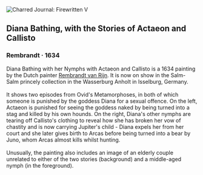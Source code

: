 <div class="artwork-of-the-day">
  <div class="container">
    <div class="img-wrapper">
      <img
        src="https://uploads4.wikiart.org/images/rembrandt/diana-bathing-with-the-stories-of-actaeon-and-callisto-1634.jpg!Large.jpg"
        alt="Charred Journal: Firewritten V" />
    </div>
    <div class="artwork-detail">
      <div class="artwork-origin"> 
        <h2 class="artwork-name">Diana Bathing, with the Stories of Actaeon and Callisto</h2>
        <h3 class="artist">
          Rembrandt
                    ·  1634
        </h3>
      </div>
      <p class="description">
        <span class="artwork-description-text ng-binding" ng-bind-html="viewModel.ArtworkOfTheDay.Description | unsafe">Diana Bathing with her Nymphs with Actaeon and Callisto is a 1634 painting by the Dutch painter <a target="_blank" href="/en/rembrandt">Rembrandt van Rijn</a>. It is now on show in the Salm-Salm princely collection in the Wasserburg Anholt in Isselburg, Germany.
<br>
<br>It shows two episodes from Ovid's Metamorphoses, in both of which someone is punished by the goddess Diana for a sexual offence. On the left, Actaeon is punished for seeing the goddess naked by being turned into a stag and killed by his own hounds. On the right, Diana's other nymphs are tearing off Callisto's clothing to reveal how she has broken her vow of chastity and is now carrying Jupiter's child - Diana expels her from her court and she later gives birth to Arcas before being turned into a bear by Juno, whom Arcas almost kills whilst hunting.
<br>
<br>Unusually, the painting also includes an image of an elderly couple unrelated to either of the two stories (background) and a middle-aged nymph (in the foreground).</span>
                        <div class="text-shadow-container" ng-show="showShadow" style=""></div>
      </p>
    </div>
  </div>

</div>
